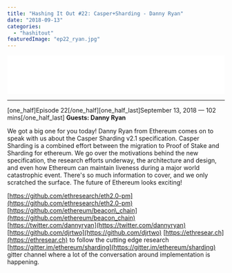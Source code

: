 ```yaml
---
title: "Hashing It Out #22: Casper+Sharding - Danny Ryan"
date: "2018-09-13"
categories: 
  - "hashitout"
featuredImage: "ep22_ryan.jpg"
---
```


<iframe style="border: none;" src="//html5-player.libsyn.com/embed/episode/id/7042700/height/90/theme/custom/autoplay/no/autonext/no/thumbnail/yes/preload/no/no_addthis/no/direction/backward/render-playlist/no/custom-color/9d3aa9/" width="100%" height="90" scrolling="no" allowfullscreen="allowfullscreen"></iframe>

* * *

\[one\_half\]Episode 22\[/one\_half\]\[one\_half\_last\]September 13, 2018 — 102 mins\[/one\_half\_last\] **Guests: Danny Ryan**

We got a big one for you today! Danny Ryan from Ethereum comes on to speak with us about the Casper Sharding v2.1 specification. Casper Sharding is a combined effort between the migration to Proof of Stake and Sharding for ethereum. We go over the motivations behind the new specification, the research efforts underway, the architecture and design, and even how Ethereum can maintain liveness during a major world catastrophic event. There's so much information to cover, and we only scratched the surface. The future of Ethereum looks exciting!

[https://github.com/ethresearch/eth2.0-pm](https://github.com/ethresearch/eth2.0-pm) [https://github.com/ethereum/beacon\_chain](https://github.com/ethereum/beacon_chain) [https://twitter.com/dannyryan](https://twitter.com/dannyryan) [https://github.com/djrtwo](https://github.com/djrtwo) [https://ethresear.ch](https://ethresear.ch) to follow the cutting edge research [https://gitter.im/ethereum/sharding](https://gitter.im/ethereum/sharding) gitter channel where a lot of the conversation around implementation is happening.
